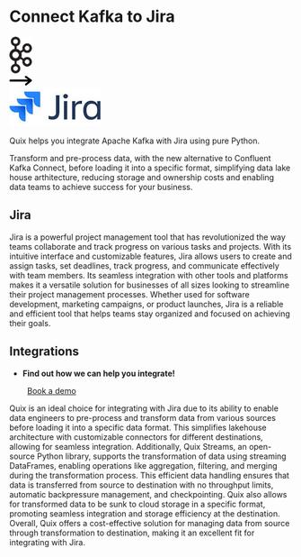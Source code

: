 # Connect Kafka to Jira

<div class="connect-images cards blog-grid-card" markdown>
<div>
<img src="../images/kafka_logo.png" width="40px" />
</div>
<div>
<img src="../images/arrow.svg" width="40px" />
</div>
<div>
<img src="./images/jira_1.jpg" />
</div>
</div>

Quix helps you integrate Apache Kafka with Jira using pure Python.

Transform and pre-process data, with the new alternative to Confluent Kafka Connect, before loading it into a specific format, simplifying data lake house arthitecture, reducing storage and ownership costs and enabling data teams to achieve success for your business.

## Jira

Jira is a powerful project management tool that has revolutionized the way teams collaborate and track progress on various tasks and projects. With its intuitive interface and customizable features, Jira allows users to create and assign tasks, set deadlines, track progress, and communicate effectively with team members. Its seamless integration with other tools and platforms makes it a versatile solution for businesses of all sizes looking to streamline their project management processes. Whether used for software development, marketing campaigns, or product launches, Jira is a reliable and efficient tool that helps teams stay organized and focused on achieving their goals.

## Integrations

<div class="grid cards" markdown>

- __Find out how we can help you integrate!__

    <a class="md-button md-button--primary" href="https://share.hsforms.com/1iW0TmZzKQMChk0lxd_tGiw4yjw2?__hstc=175542013.2303933fbd746c0ac86d9ccbe9bc9100.1728383268831.1729603416735.1729620918855.31&__hssc=175542013.1.1729620918855&__hsfp=2132701734" target="_blank" style="margin:.5rem;">Book a demo</a>

</div>


Quix is an ideal choice for integrating with Jira due to its ability to enable data engineers to pre-process and transform data from various sources before loading it into a specific data format. This simplifies lakehouse architecture with customizable connectors for different destinations, allowing for seamless integration. Additionally, Quix Streams, an open-source Python library, supports the transformation of data using streaming DataFrames, enabling operations like aggregation, filtering, and merging during the transformation process. This efficient data handling ensures that data is transferred from source to destination with no throughput limits, automatic backpressure management, and checkpointing. Quix also allows for transformed data to be sunk to cloud storage in a specific format, promoting seamless integration and storage efficiency at the destination. Overall, Quix offers a cost-effective solution for managing data from source through transformation to destination, making it an excellent fit for integrating with Jira.

